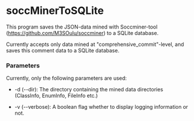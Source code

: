 # soccMinerToSQLite

This program saves the JSON-data mined with Soccminer-tool (https://github.com/M3SOulu/soccminer) to a SQLite database.

Currently accepts only data mined at "comprehensive_commit"-level, and saves this comment data to a SQLite database.

<h3>Parameters</h3>

Currently, only the following parameters are used:

- -d (--dir): The directory containing the mined data directories (ClassInfo, EnumInfo, FileInfo etc.)

- -v (--verbose): A boolean flag whether to display logging information or not.


